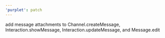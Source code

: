 ```yaml
---
'purplet': patch
---
```


add message attachments to Channel.createMessage, Interaction.showMessage,
Interaction.updateMessage, and Message.edit
